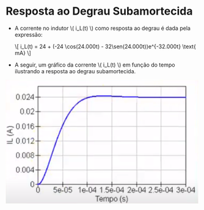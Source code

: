 # Resposta ao Degrau Subamortecida

- A corrente no indutor \\( i_L(t) \\) como resposta ao degrau é dada pela expressão:

  \\[ i_L(t) = 24 + (-24 \cos(24.000t) - 32\sen(24.000t))e^{-32.000t} \text{ mA} \\]

- A seguir, um gráfico da corrente \\( i_L(t) \\) em função do tempo ilustrando a resposta ao degrau subamortecida.

![Gráfico da Corrente no Indutor](./img/grupo4/grupo4-img1.png)